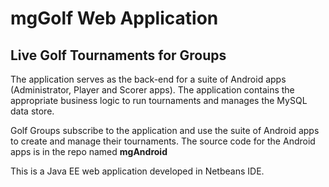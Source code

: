 # mgGolf Web Application
## Live Golf Tournaments for Groups 

The application serves as the back-end for a suite of Android apps (Administrator, Player and Scorer apps). The application contains the appropriate business logic to run tournaments and manages the MySQL data store.

Golf Groups subscribe to the application and use the suite of Android apps to create and manage their tournaments. The source code for the Android apps is in the repo named **mgAndroid**

This is a Java EE web application developed in Netbeans IDE.
